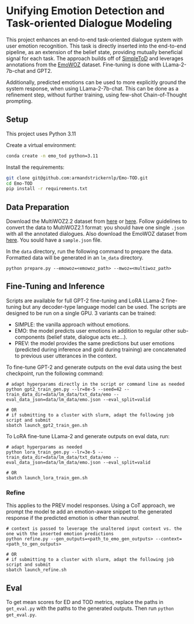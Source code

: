 # Unifying Emotion Detection and Task-oriented Dialogue Modeling

This project enhances an end-to-end task-oriented dialogue system with user emotion recognition. This task is directly inserted into the end-to-end pipeline, as an extension of the belief state, providing mutually beneficial signal for each task.  The approach builds off of [SimpleToD](https://github.com/salesforce/simpletod) and leverages annotations from the [EmoWOZ](https://zenodo.org/records/5865438) dataset.  Fine-tuning is done with LLama-2-7b-chat and GPT2.  

Additionally, predicted emotions can be used to more explicitly ground the system response, when using LLama-2-7b-chat. This can be done as a refinement step, without further training, using few-shot Chain-of-Thought prompting. 

## Setup

This project uses Python 3.11

Create a virtual environment:

```bash
conda create -n emo_tod python=3.11
```

Install the requirements:
```bash
git clone git@github.com:armandstrickernlp/Emo-TOD.git
cd Emo-TOD
pip install -r requirements.txt
```


## Data Preparation
Download the MultiWOZ2.2 dataset from [here](https://huggingface.co/datasets/multi_woz_v22) or [here](https://github.com/budzianowski/multiwoz/tree/master/data/MultiWOZ_2.2). Follow guidelines to convert the data to MultiWOZ2.1 format: you should have one single `.json` with all the annotated dialogues. Also download the EmoWOZ dataset from [here](https://zenodo.org/records/5865438). You sould have a `sample.json` file.

In the `data` directory, run the following command to prepare the data. Formatted data will be generated in an `lm_data` directory.

```
python prepare.py --emowoz=<emowoz_path> --mwoz=<multiwoz_path>
```

## Fine-Tuning and Inference
Scripts are available for full GPT-2 fine-tuning and LoRA LLama-2 fine-tuning but any decoder-type language model can be used.  The scripts are designed to be run on a single GPU. 3 variants can be trained: 
* SIMPLE: the vanilla approach without emotions.
* EMO: the model predicts user emotions in addition to regular other sub-components (belief state, dialogue acts etc...).
* PREV: the model provides the same predictions but user emotions (predicted during inference and gold during training) are concatenated to previous user utterances in the context.

To fine-tune GPT-2 and generate outputs on the eval data using the best checkpoint, run the following command:

```
# adapt hyperparams directly in the script or command line as needed
python gpt2_train_gen.py --lr=8e-5 --seed=42 --train_data_dir=data/lm_data/txt_data/emo --eval_data_json=data/lm_data/emo.json --eval_split=valid

# OR
# if submitting to a cluster with slurm, adapt the following job script and submit
sbatch launch_gpt2_train_gen.sh
```

To LoRA fine-tune LLama-2 and generate outputs on eval data, run:

```
# adapt hyperparams as needed
python lora_train_gen.py --lr=3e-5 --train_data_dir=data/lm_data/txt_data/emo --eval_data_json=data/lm_data/emo.json --eval_split=valid 

# OR
sbatch launch_lora_train_gen.sh
```


### Refine
This applies to the PREV model responses. Using a CoT approach, we prompt the model te add an emotion-aware snippet to the generated response if the predicted emotion is other than *neutral*.
```
# context is passed to leverage the unaltered input context vs. the one with the inserted emotion predictions
python refine.py --gen_outputs=<path_to_emo_gen_outputs> --context=<path_to_gen_outputs>

# OR
# if submitting to a cluster with slurm, adapt the following job script and submit
sbatch launch_refine.sh
```

## Eval

To get mean scores for ED and TOD metrics, replace the paths in `get_eval.py` with the paths to the generated outputs. Then run `python get_eval.py`.

